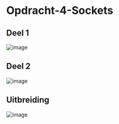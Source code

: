 # Opdracht-4-Sockets
## Deel 1
![image](https://user-images.githubusercontent.com/65549734/146574187-252c8fab-5068-4a52-b985-cb37c8dd3fcc.png)
## Deel 2
![image](https://user-images.githubusercontent.com/65549734/146574421-aa71cfe9-d172-4aa6-bbe1-126b1de91b72.png)
## Uitbreiding
![image](https://user-images.githubusercontent.com/65549734/146574509-ba0efb11-6bc3-4fd0-80fa-98fc8a830ccf.png)


